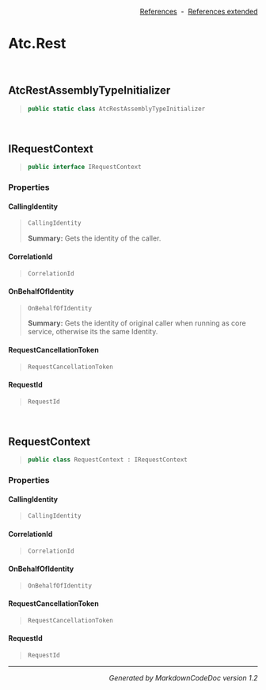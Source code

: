 <div style='text-align: right'>

[References](Index.md)&nbsp;&nbsp;-&nbsp;&nbsp;[References extended](IndexExtended.md)
</div>

# Atc.Rest

<br />

## AtcRestAssemblyTypeInitializer

>```csharp
>public static class AtcRestAssemblyTypeInitializer
>```


<br />

## IRequestContext

>```csharp
>public interface IRequestContext
>```

### Properties

#### CallingIdentity
>```csharp
>CallingIdentity
>```
><b>Summary:</b> Gets the identity of the caller.
#### CorrelationId
>```csharp
>CorrelationId
>```
#### OnBehalfOfIdentity
>```csharp
>OnBehalfOfIdentity
>```
><b>Summary:</b> Gets the identity of original caller when running as core service, otherwise its the same Identity.
#### RequestCancellationToken
>```csharp
>RequestCancellationToken
>```
#### RequestId
>```csharp
>RequestId
>```

<br />

## RequestContext

>```csharp
>public class RequestContext : IRequestContext
>```

### Properties

#### CallingIdentity
>```csharp
>CallingIdentity
>```
#### CorrelationId
>```csharp
>CorrelationId
>```
#### OnBehalfOfIdentity
>```csharp
>OnBehalfOfIdentity
>```
#### RequestCancellationToken
>```csharp
>RequestCancellationToken
>```
#### RequestId
>```csharp
>RequestId
>```
<hr /><div style='text-align: right'><i>Generated by MarkdownCodeDoc version 1.2</i></div>
